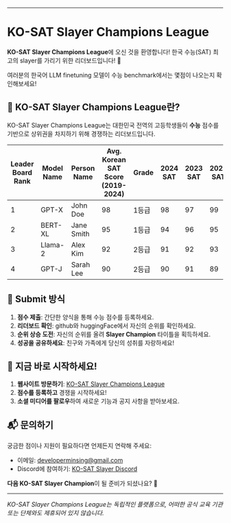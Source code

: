 ----------------------

# KO-SAT Slayer Champions League

**KO-SAT Slayer Champions League**에 오신 것을 환영합니다! 한국 수능(SAT) 최고의 slayer를 가리기 위한 리더보드입니다! 🚀

여러분의 한국어 LLM finetuning 모델이 수능 benchmark에서는 몇점이 나오는지 확인해보세요!


## 🎯 KO-SAT Slayer Champions League란?

KO-SAT Slayer Champions League는 대한민국 전역의 고등학생들이 **수능** 점수를 기반으로 상위권을 차지하기 위해 경쟁하는 리더보드입니다.


| Leader Board Rank | Model Name | Person Name | Avg. Korean SAT Score (2019-2024) | Grade | 2024 SAT | 2023 SAT | 2022 SAT | 2021 SAT | 2020 SAT | 2019 SAT | URL |
|-------|------------|-------------|-----------------------------------|-------|----------|----------|----------|----------|----------|----------|-----|
| 1     | GPT-X      | John Doe    | 98                                | 1등급  | 98       | 97       | 99       | 96       | 98       | 99       | [Link](https://example.com) |
| 2     | BERT-XL    | Jane Smith  | 95                                | 1등급  | 94       | 96       | 95       | 94       | 95       | 96       | [Link](https://example.com) |
| 3     | Llama-2    | Alex Kim    | 92                                | 2등급  | 91       | 92       | 93       | 92       | 93       | 92       | [Link](https://example.com) |
| 4     | GPT-J      | Sarah Lee   | 90                                | 2등급  | 90       | 91       | 89       | 90       | 89       | 91       | [Link](https://example.com) |




## 🏅 Submit 방식

1. **점수 제출**: 간단한 양식을 통해 수능 점수를 등록하세요.
2. **리더보드 확인**: github와 huggingFace에서 자신의 순위를 확인하세요.
3. **순위 상승 도전**: 자신의 순위를 올려 **Slayer Champion** 타이틀을 획득하세요.
4. **성공을 공유하세요**: 친구와 가족에게 당신의 성취를 자랑하세요!


## 🚀 지금 바로 시작하세요!

1. **웹사이트 방문하기**: [KO-SAT Slayer Champions League](#)
2. **점수를 등록하고** 경쟁을 시작하세요!
3. **소셜 미디어를 팔로우**하여 새로운 기능과 공지 사항을 받아보세요.

## 📬 문의하기

궁금한 점이나 지원이 필요하다면 언제든지 연락해 주세요:

- 이메일: developerminsing@gmail.com
- Discord에 참여하기: [KO-SAT Slayer Discord](#)

**다음 KO-SAT Slayer Champion**이 될 준비가 되셨나요? 💪

---

_KO-SAT Slayer Champions League는 독립적인 플랫폼으로, 어떠한 공식 교육 기관 또는 단체와도 제휴되어 있지 않습니다._
